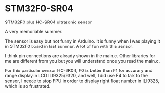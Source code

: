 STM32F0-SR04
============

STM32F0 plus HC-SR04 ultrasonic sensor

A very memoriable summer. 

The sensor is easy but not funny in Arduino. It is funny when I was playing it in STM32F0 board in last summer.
A lot of fun with this sensor.


I think pin connections are already shown in the main.c. Other libraries for me are different from you but you will understand
once you read the main.c.

For this particular sensor HC-SR04,  F0 is better than F1 for accurary and range display in LCD ILI9325/9320, and well, I did
use F4 to talk to the sensor, I neede to stop FPU in order to display right float number in ILI9325, which is so frustrated.
